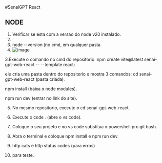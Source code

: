 #SenaiGPT React
## NODE
1. Verificar se esta com a versao do node v20 instalado.
2. 
3. node --version (no cmd, em qualquer pasta.
4. 
   ![image](https://github.com/user-attachments/assets/c3244bf6-8e82-46f7-87d1-9bf8c0e0f719)
   
3.Execute o comando no cmd do repositorio: npm create vite@latest senai-gpt-web-react -- --template react:

ele cria uma pasta dentro do repositorio e mostra 3 comandos: cd senai-gpt-web-react (pasta criada).

npm install (baixa o node modules).

npm run dev (entrar no link do site).

5. No mesmo repositorio, execute o cd senai-gpt-web-react.
 
6. Execute o code . (abre o vs code).

7. Coloque o seu projeto e no vs code substitua o powershell pro git bash.
 
8. Abra o terminal e coloque npm install e npm run dev.
 
9. http cats e http status codes (para erros)
 
10. para teste.

